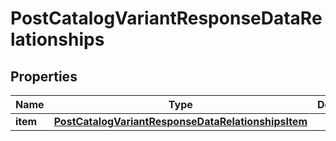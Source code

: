 
# PostCatalogVariantResponseDataRelationships

## Properties
| Name | Type | Description | Notes |
| ------------ | ------------- | ------------- | ------------- |
| **item** | [**PostCatalogVariantResponseDataRelationshipsItem**](PostCatalogVariantResponseDataRelationshipsItem.md) |  |  [optional] |



